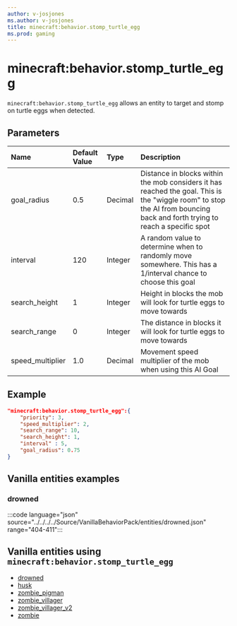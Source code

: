 ```yaml
---
author: v-josjones
ms.author: v-josjones
title: minecraft:behavior.stomp_turtle_egg
ms.prod: gaming
---
```


# minecraft:behavior.stomp_turtle_egg

`minecraft:behavior.stomp_turtle_egg` allows an entity to target and stomp on turtle eggs when detected.

## Parameters

|Name |Default Value  |Type  |Description  |
|:----------|:----------|:----------|:----------|
| goal_radius|0.5| Decimal|  Distance in blocks within the mob considers it has reached the goal. This is the "wiggle room" to stop the AI from bouncing back and forth trying to reach a specific spot |
| interval| 120| Integer|  A random value to determine when to randomly move somewhere. This has a 1/interval chance to choose this goal |
| search_height| 1| Integer|  Height in blocks the mob will look for turtle eggs to move towards |
| search_range| 0| Integer| The distance in blocks it will look for turtle eggs to move towards |
| speed_multiplier| 1.0| Decimal|  Movement speed multiplier of the mob when using this AI Goal |

## Example

```json
"minecraft:behavior.stomp_turtle_egg":{
    "priority": 3,
    "speed_multiplier": 2,
    "search_range": 10,
    "search_height": 1,
    "interval" : 5,
    "goal_radius": 0.75
}
```

## Vanilla entities examples

### drowned

:::code language="json" source="../../../../Source/VanillaBehaviorPack/entities/drowned.json" range="404-411":::

## Vanilla entities using `minecraft:behavior.stomp_turtle_egg`

- [drowned](../../../../Source/VanillaBehaviorPack_Snippets/entities/drowned.json)
- [husk](../../../../Source/VanillaBehaviorPack/entities/husk.json)
- [zombie_pigman](../../../../Source/VanillaBehaviorPack_Snippets/entities/zombie_pigman.json)
- [zombie_villager](../../../../Source/VanillaBehaviorPack_Snippets/entities/zombie_villager.json)
- [zombie_villager_v2](../../../../Source/VanillaBehaviorPack_Snippets/entities/zombie_villager_v2.md)
- [zombie](../../../../Source/VanillaBehaviorPack_Snippets/entities/zombie.json)